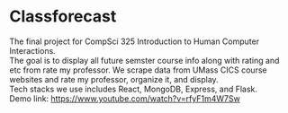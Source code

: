 # Classforecast
The final project for CompSci 325 Introduction to Human Computer Interactions.\
The goal is to display all future semster course info along with rating and etc from rate my professor. We scrape data from UMass CICS course websites and rate my professor, organize it, and display.\
Tech stacks we use includes React, MongoDB, Express, and Flask.\
Demo link: https://www.youtube.com/watch?v=rfyF1m4W7Sw
